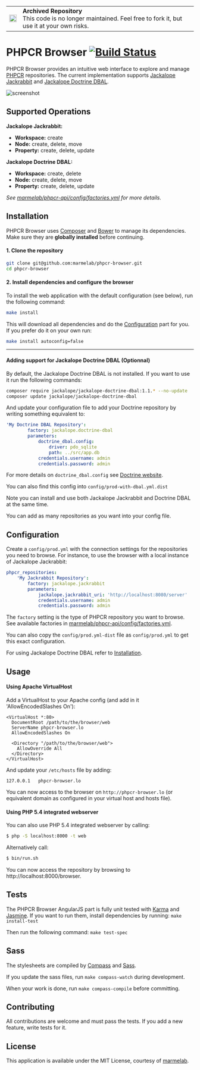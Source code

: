 <table>
        <tr>
            <td><img width="20" src="https://cdnjs.cloudflare.com/ajax/libs/octicons/8.5.0/svg/archive.svg" alt="archived" /></td>
            <td><strong>Archived Repository</strong><br />
            This code is no longer maintained. Feel free to fork it, but use it at your own risks.
        </td>
        </tr>
</table>

# PHPCR Browser [![Build Status](https://travis-ci.org/marmelab/phpcr-browser.svg?branch=master)](https://travis-ci.org/marmelab/phpcr-browser)

PHPCR Browser provides an intuitive web interface to explore and manage [PHPCR](http://phpcr.github.io/) repositories.
The current implementation supports [Jackalope Jackrabbit](https://github.com/jackalope/jackalope-jackrabbit) and [Jackalope Doctrine DBAL](https://github.com/jackalope/jackalope-doctrine-dbal).

![screenshot](http://marmelab.com/phpcr-browser/img/screenshot-1.2.png)

Supported Operations
---------------

**Jackalope Jackrabbit:**

 - **Workspace:** create
 - **Node:** create, delete, move
 - **Property:** create, delete, update

**Jackalope Doctrine DBAL:**

 - **Workspace:** create, delete
 - **Node:** create, delete, move
 - **Property:** create, delete, update

*See [marmelab/phpcr-api/config/factories.yml](https://github.com/marmelab/phpcr-api/blob/master/config/factories.yml) for more details.*

Installation
------------

PHPCR Browser uses [Composer](https://getcomposer.org/) and [Bower](http://bower.io/) to manage its dependencies. Make sure they are **globally installed** before continuing.

#### 1. Clone the repository
```sh
git clone git@github.com:marmelab/phpcr-browser.git
cd phpcr-browser
```

#### 2. Install dependencies and configure the browser
To install the web application with the default configuration (see below), run the following command:

```sh
make install
```

This will download all dependencies and do the [Configuration](#configuration) part for you. If you prefer do it on your own run:

```sh
make install autoconfig=false
```
---
#### Adding support for Jackalope Doctrine DBAL (Optionnal)
By default, the Jackalope Doctrine DBAL is not installed. If you want to use it run the following commands:

```sh
composer require jackalope/jackalope-doctrine-dbal:1.1.* --no-update
composer update jackalope/jackalope-doctrine-dbal
```

And update your configuration file to add your Doctrine repository by writing something equivalent to:

```yml
'My Doctrine DBAL Repository':
        factory: jackalope.doctrine-dbal
        parameters:
            doctrine_dbal.config:
                driver: pdo_sqlite
                path: ../src/app.db
            credentials.username: admin
            credentials.password: admin
```

For more details on `doctrine_dbal.config` see [Doctrine website](http://doctrine-dbal.readthedocs.org/en/latest/reference/configuration.html).

You can also find this config into `config/prod-with-dbal.yml.dist`

Note you can install and use both Jackalope Jackrabbit and Doctrine DBAL at the same time.

You can add as many repositories as you want into your config file.

Configuration
-------------
Create a `config/prod.yml` with the connection settings for the repositories you need to browse. For instance, to use the browser with a local instance of Jackalope Jackrabbit:

```yml
phpcr_repositories:
    'My Jackrabbit Repository':
        factory: jackalope.jackrabbit
        parameters:
            jackalope.jackrabbit_uri: 'http://localhost:8080/server'
            credentials.username: admin
            credentials.password: admin
```

The `factory` setting is the type of PHPCR repository you want to browse. See available factories in [marmelab/phpcr-api/config/factories.yml](https://github.com/marmelab/phpcr-api/blob/master/config/factories.yml).

You can also copy the `config/prod.yml-dist` file as `config/prod.yml` to get this exact configuration.

For using Jackalope Doctrine DBAL refer to [Installation](#installation).

Usage
-----

#### Using Apache VirtualHost

Add a VirtualHost to your Apache config (and add in it 'AllowEncodedSlashes On'):

```
<VirtualHost *:80>
  DocumentRoot /path/to/the/browser/web
  ServerName phpcr-browser.lo
  AllowEncodedSlashes On
  
  <Directory "/path/to/the/browser/web">
    AllowOverride All
  </Directory>
</VirtualHost>
```
And update your `/etc/hosts` file by adding:

```
127.0.0.1   phpcr-browser.lo
```

You can now access to the browser on `http://phpcr-browser.lo` (or equivalent domain as configured in your virtual host and hosts file).

#### Using PHP 5.4 integrated webserver

You can also use PHP 5.4 integrated webserver by calling:

```sh
$ php -S localhost:8000 -t web
```

Alternatively call:

```sh
$ bin/run.sh
```

You can now access the repository by browsing to http://localhost:8000/browser.

Tests
-----

The PHPCR Browser AngularJS part is fully unit tested with [Karma](http://karma-runner.github.io/) and [Jasmine](http://jasmine.github.io/).
If you want to run them, install dependencies by running: `make install-test`

Then run the following command: `make test-spec`

Sass
----

The stylesheets are compiled by [Compass](http://compass-style.org/) and [Sass](http://sass-lang.com/).

If you update the sass files, run `make compass-watch` during development.

When your work is done, run `make compass-compile` before committing.

Contributing
---------

All contributions are welcome and must pass the tests. If you add a new feature, write tests for it.

License
-------

This application is available under the MIT License, courtesy of [marmelab](http://marmelab.com).
